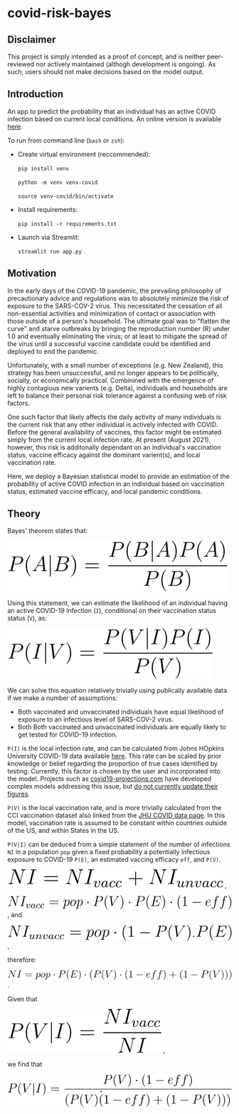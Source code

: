 # covid-risk-bayes
## Disclaimer
This project is simply intended as a proof of concept, and is neither peer-reviewed nor actively maintained (althogh development is ongoing). As such, users should not make decisions based on the model output.
## Introduction
An app to predict the probability that an individual has an active COVID infection based on current local conditions. An online version is available [here](https://share.streamlit.io/mjcronin/covid-risk-bayes/main/app.py).

To run from command line (`bash` or `zsh`):
- Create virtual environment (reccommended):

    `pip install venv`

    `python -m venv venv-covid`
    
    `source venv-covid/bin/activate`
- Install requirements:

    `pip install -r requirements.txt`
- Launch via Streamlit:

    `streamlit run app.py`

## Motivation
In the early days of the COVID-19 pandemic, the prevailing philosophy of precautionary advice and regulations was to absolutely minimize the risk of exposure to the SARS-COV-2 virus. This necessitated the cessation of all non-essential activities and minimization of contact or association with those outside of a person's household. The ultimate goal was to "flatten the curve" and starve outbreaks by bringing the reproduction number (R) under 1.0 and eventually eliminating the virus; or at least to mitigate the spread of the virus until a successful vaccine candidate could be identified and deployed to end the pandemic.

Unfortunately, with a small number of exceptions (e.g. New Zealand), this strategy has been unsuccessful, and no longer appears to be politically, socially, or economically practical. Combinined with the emergence of highly contagious new varients (e.g. Delta), individuals and households are left to balance their personal risk tolerance against a confusing web of risk factors.

One such factor that likely affects the daily activity of many individuals is the current risk that any other individual is actively infected with COVID. Before the general availability of vaccines, this factor might be estimated simply from the current local infection rate. At present (August 2021), however, this risk is additonally dependant on an individual's vaccination status, vaccine efficacy against the dominant varient(s), and local vaccination rate.

Here, we deploy a Bayesian statistical model to provide an estimation of the probability of active COVID infection in an individual based on vaccination status, estimated vaccine efficacy, and local pandemic conditions.

## Theory
Bayes' theorem states that:

![Bayes theorem](./images/bayes-theorem.svg)

Using this statement, we can estimate the likelihood of an individual having an active COVID-19 infection (`I`), conditional on their vaccination status status (`V`), as:

![COVID Bayes](./images/covid-bayes.svg)

We can solve this equation relatively trivially using publically available data if we make a number of assumptions:

 - Both vaccinated and unvaccinated individuals have equal likelihood of exposure to an infectious level of SARS-COV-2 virus.
 - Both Both vaccinated and unvaccinated individuals are equally likely to get tested for COVID-19 infection.

`P(I)` is the local infection rate, and can be calculated from Johns HOpkins University COVID-19 data available [here](https://coronavirus.jhu.edu/about/how-to-use-our-data). This rate can be scaled by prior knowledge or belief regarding the proportion of true cases identified by testing. Currently, this factor is chosen by the user and incorporated into the model. Projects such as [covid19-projections.com](https://covid19-projections.com/estimating-true-infections-revisited/) have developed complex models addressing this issue, but [do not currently update their figures](https://youyanggu.com/blog/one-year-later).

`P(V)` is the local vaccination rate, and is more trivially calculated from the CCI vaccination dataset also linked from the [JHU COVID data page](https://coronavirus.jhu.edu/about/how-to-use-our-data). In this model, vaccination rate is assumed to be constant within countries outside of the US, and within States in the US.

`P(V|I)` can be deduced from a simple statement of the number of infections `NI` in a population `pop` given a fixed probability a potentially infectious exposure to COVID-19 `P(E)`, an estimated vaccing efficacy `eff`, and `P(V)`.

![NI1](./images/NI_1.svg) ,

![NI2](./images/NI_2.svg) , and

![NI3](./images/NI_3.svg) , 

therefore:

 ![NI](./images/NI.svg) .

Given that

![p_vi](./images/p_v_i.svg) ,

we find that 

![p_V_i_solved](./images/p_v_i_solved.svg)